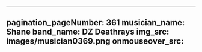 ------
pagination_pageNumber: 361
musician_name: Shane
band_name: DZ Deathrays
img_src: images/musician0369.png
onmouseover_src: 
------